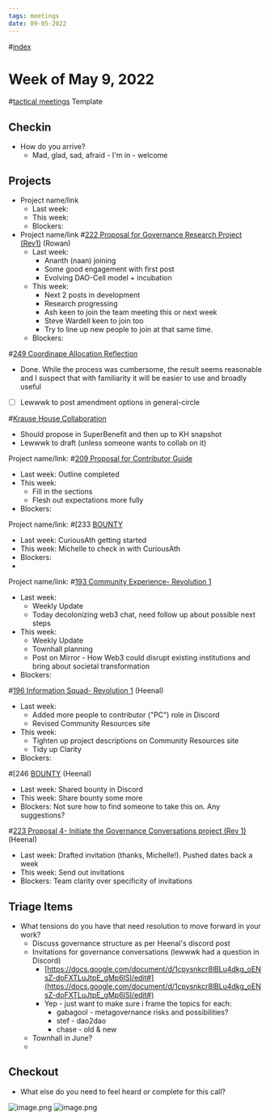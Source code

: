 ```yaml
---
tags: meetings
date: 09-05-2022
---
```

#[index](notes/general-circle/old-gc-meetings/index.md) 
# Week of May 9, 2022
#[tactical meetings](/notes/archive/clarity/Tags/tactical%20meetings.md) Template

## Checkin
- How do you arrive?
	- Mad, glad, sad, afraid - I'm in - welcome

## Projects
- Project name/link
	- Last week:
	- This week:
	- Blockers:
- Project name/link #[222 Proposal for Governance Research Project (Rev1)](222%20Proposal%20for%20Governance%20Research%20Project%20(Rev1)) (Rowan)
	- Last week: 
		- Ananth (naan) joining
		- Some good engagement with first post
		- Evolving DAO-Cell model + incubation
	- This week:
		- Next 2 posts in development 
		- Research progressing
		- Ash keen to join the team meeting this or next week
		- Steve Wardell keen to join too 
		- Try to line up new people to join at that same time. 
	- Blockers:


#[249 Coordinape Allocation Reflection](249%20Coordinape%20Allocation%20Reflection) 
- Done. While the process was cumbersome, the result seems reasonable and I suspect that with familiarity it will be easier to use and broadly useful
- [ ] Lewwwk to post amendment options in general-circle

#[Krause House Collaboration](Krause%20House%20Collaboration) 
- Should propose in SuperBenefit and then up to KH snapshot
- Lewwwk to draft (unless someone wants to collab on it)

Project name/link: #[209 Proposal for Contributor Guide](209%20Proposal%20for%20Contributor%20Guide) 
- Last week: Outline completed 
- This week: 
	- Fill in the sections 
	- Flesh out expectations more fully
- Blockers: 


Project name/link: #[233 [BOUNTY](233%20[BOUNTY) 
- Last week: CuriousAth getting started
- This week: Michelle to check in with CuriousAth
- Blockers: 
- 

Project name/link: #[193 Community Experience- Revolution 1](193%20Community%20Experience-%20Revolution%201) 
- Last week: 
	- Weekly Update
	- Today decolonizing web3 chat, need follow up about possible next steps
- This week: 
	- Weekly Update
	- Townhall planning
	- Post on Mirror - How Web3 could disrupt existing institutions and bring about societal transformation
- Blockers:

#[196 Information Squad- Revolution 1](196%20Information%20Squad-%20Revolution%201)  (Heenal)
- Last week:
	- Added more  people to contributor ("PC") role in Discord
	- Revised Community Resources site
- This week:
	- Tighten up project descriptions on Community Resources site
	- Tidy up Clarity
- Blockers: 

#[246 [BOUNTY](246%20[BOUNTY) (Heenal)
- Last week: Shared bounty in Discord
- This week: Share bounty some more
- Blockers: Not sure how to find someone to take this on. Any suggestions?

#[223 Proposal 4- Initiate the Governance Conversations project (Rev 1)](223%20Proposal%204-%20Initiate%20the%20Governance%20Conversations%20project%20(Rev%201)) (Heenal)
- Last week: Drafted invitation (thanks, Michelle!). Pushed dates back a week
- This week: Send out invitations
- Blockers: Team clarity over specificity of invitations


## Triage Items
- What tensions do you have that need resolution to move forward in your work?
	- Discuss governance structure as per Heenal's discord post
	- Invitations for governance conversations (lewwwk had a question in Discord)
		- [https://docs.google.com/document/d/1cpysnkcr8lBLu4dkg_oENsZ-doFXTLuJtpE_gMp6ISI/edit#](https://docs.google.com/document/d/1cpysnkcr8lBLu4dkg_oENsZ-doFXTLuJtpE_gMp6ISI/edit#) 
		- Yep - just want to make sure i frame the topics for each:
			- gabagool - metagovernance risks and possibilities?
			- stef - dao2dao
			- chase - old & new
	- Townhall in June?
	- 



## Checkout
- What else do you need to feel heard or complete for this call?



![image.png](197991f1-67bb-4bf9-8cf0-0c4e02d41562.png)
![image.png](a92467e8-8125-486a-9fe8-8d96fa3cc814.png)